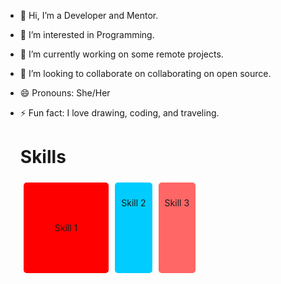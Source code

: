 - 👋 Hi, I’m a Developer and Mentor.
- 👀 I’m interested in Programming.
- 🌱 I’m currently working on some remote projects.
- 💞️ I’m looking to collaborate on collaborating on open source.
- 😄 Pronouns: She/Her
- ⚡ Fun fact: I love drawing, coding, and traveling.

  <h1>Skills</h1>

  <div style="display: flex; flex-wrap: wrap;">
    <div style="background-color: red; padding: 50px; margin: 5px; border-radius: 5px;">
      <p>Skill 1</p>
    </div>
    <div style="background-color: #00ccff; padding: 10px; margin: 5px; border-radius: 5px;">
      <p>Skill 2</p>
    </div>
    <div style="background-color: #ff6666; padding: 10px; margin: 5px; border-radius: 5px;">
      <p>Skill 3</p>
    </div>
  </div>

<!---
ZahraaaRezaeiii/ZahraaaRezaeiii is a ✨ special ✨ repository because its `README.md` (this file) appears on your GitHub profile.
You can click the Preview link to take a look at your changes.
--->
